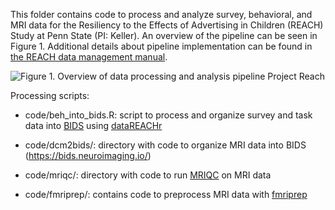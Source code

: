 This folder contains code to process and analyze survey, behavioral, and
MRI data for the Resiliency to the Effects of Advertising in Children
(REACH) Study at Penn State (PI: Keller). An overview of the pipeline
can be seen in Figure 1. Additional details about pipeline
implementation can be found in
[the REACH data management manual](../../../docs/reach_data_management_manual.md).

![Figure 1. Overview of data processing and analysis pipeline Project
Reach](../../../docs/images/REACH_processing_steps.png)

Processing scripts:

-   code/beh_into_bids.R: script to process and organize survey and task
    data into [BIDS](https://bids.neuroimaging.io/) using
    [dataREACHr](https://github.com/bfuchs18/dataREACHr)

-   code/dcm2bids/: directory with code to organize MRI data into BIDS
    (<https://bids.neuroimaging.io/>)

-   code/mriqc/: directory with code to run
    [MRIQC](https://mriqc.readthedocs.io/en/latest/) on MRI data

-   code/fmriprep/: contains code to preprocess MRI data with
    [fmriprep](https://fmriprep.org/en/stable/index.html)
